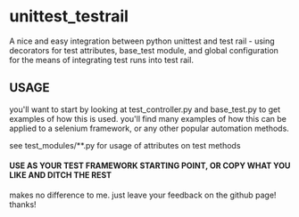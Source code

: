 # unittest_testrail
A nice and easy integration between python unittest and test rail - using decorators for test attributes, base_test module, and global configuration for the means of integrating test runs into test rail.  

## USAGE
you'll want to start by looking at test_controller.py and base_test.py to get examples of how this is used.
you'll find many examples of how this can be applied to a selenium framework, or any other popular automation methods.

see test_modules/**.py for usage of attributes on test methods

#### USE AS YOUR TEST FRAMEWORK STARTING POINT, OR COPY WHAT YOU LIKE AND DITCH THE REST
makes no difference to me.  just leave your feedback on the github page!  thanks!